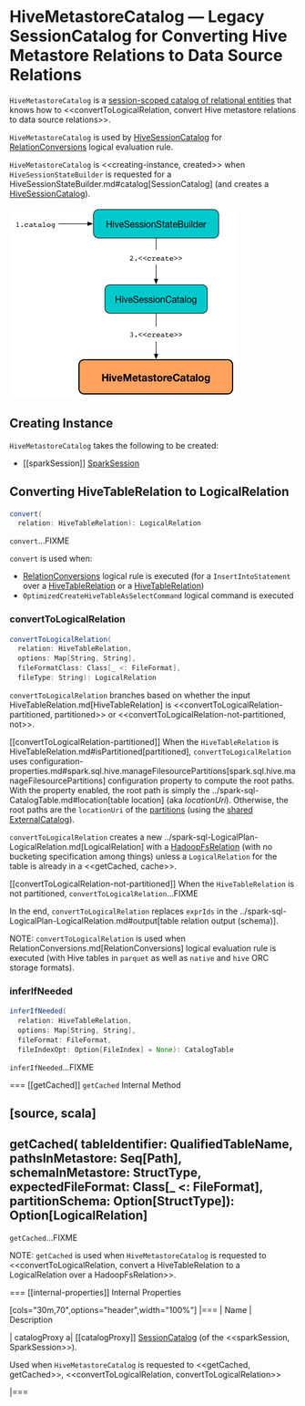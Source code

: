 # HiveMetastoreCatalog &mdash; Legacy SessionCatalog for Converting Hive Metastore Relations to Data Source Relations

`HiveMetastoreCatalog` is a [session-scoped catalog of relational entities](../SessionCatalog.md) that knows how to <<convertToLogicalRelation, convert Hive metastore relations to data source relations>>.

`HiveMetastoreCatalog` is used by [HiveSessionCatalog](HiveSessionCatalog.md#metastoreCatalog) for [RelationConversions](RelationConversions.md) logical evaluation rule.

`HiveMetastoreCatalog` is <<creating-instance, created>> when `HiveSessionStateBuilder` is requested for a HiveSessionStateBuilder.md#catalog[SessionCatalog] (and creates a [HiveSessionCatalog](HiveSessionCatalog.md#metastoreCatalog)).

![HiveMetastoreCatalog, HiveSessionCatalog and HiveSessionStateBuilder](../images/spark-sql-HiveMetastoreCatalog.png)

## Creating Instance

`HiveMetastoreCatalog` takes the following to be created:

* [[sparkSession]] [SparkSession](../SparkSession.md)

## <span id="convert"> Converting HiveTableRelation to LogicalRelation

```scala
convert(
  relation: HiveTableRelation): LogicalRelation
```

`convert`...FIXME

`convert` is used when:

* [RelationConversions](RelationConversions.md) logical rule is executed (for a `InsertIntoStatement` over a [HiveTableRelation](HiveTableRelation.md) or a [HiveTableRelation](HiveTableRelation.md))
* `OptimizedCreateHiveTableAsSelectCommand` logical command is executed

### <span id="convertToLogicalRelation"> convertToLogicalRelation

```scala
convertToLogicalRelation(
  relation: HiveTableRelation,
  options: Map[String, String],
  fileFormatClass: Class[_ <: FileFormat],
  fileType: String): LogicalRelation
```

`convertToLogicalRelation` branches based on whether the input HiveTableRelation.md[HiveTableRelation] is <<convertToLogicalRelation-partitioned, partitioned>> or <<convertToLogicalRelation-not-partitioned, not>>.

[[convertToLogicalRelation-partitioned]]
When the `HiveTableRelation` is HiveTableRelation.md#isPartitioned[partitioned], `convertToLogicalRelation` uses configuration-properties.md#spark.sql.hive.manageFilesourcePartitions[spark.sql.hive.manageFilesourcePartitions] configuration property to compute the root paths. With the property enabled, the root path is simply the ../spark-sql-CatalogTable.md#location[table location] (aka _locationUri_). Otherwise, the root paths are the `locationUri` of the [partitions](../ExternalCatalog.md#listPartitions) (using the [shared ExternalCatalog](../SharedState.md#externalCatalog)).

`convertToLogicalRelation` creates a new ../spark-sql-LogicalPlan-LogicalRelation.md[LogicalRelation] with a [HadoopFsRelation](../HadoopFsRelation.md) (with no bucketing specification among things) unless a `LogicalRelation` for the table is already in a <<getCached, cache>>.

[[convertToLogicalRelation-not-partitioned]]
When the `HiveTableRelation` is not partitioned, `convertToLogicalRelation`...FIXME

In the end, `convertToLogicalRelation` replaces `exprIds` in the ../spark-sql-LogicalPlan-LogicalRelation.md#output[table relation output (schema)].

NOTE: `convertToLogicalRelation` is used when RelationConversions.md[RelationConversions] logical evaluation rule is executed (with Hive tables in `parquet` as well as `native` and `hive` ORC storage formats).

### <span id="inferIfNeeded"> inferIfNeeded

```scala
inferIfNeeded(
  relation: HiveTableRelation,
  options: Map[String, String],
  fileFormat: FileFormat,
  fileIndexOpt: Option[FileIndex] = None): CatalogTable
```

`inferIfNeeded`...FIXME

=== [[getCached]] `getCached` Internal Method

[source, scala]
----
getCached(
  tableIdentifier: QualifiedTableName,
  pathsInMetastore: Seq[Path],
  schemaInMetastore: StructType,
  expectedFileFormat: Class[_ <: FileFormat],
  partitionSchema: Option[StructType]): Option[LogicalRelation]
----

`getCached`...FIXME

NOTE: `getCached` is used when `HiveMetastoreCatalog` is requested to <<convertToLogicalRelation, convert a HiveTableRelation to a LogicalRelation over a HadoopFsRelation>>.

=== [[internal-properties]] Internal Properties

[cols="30m,70",options="header",width="100%"]
|===
| Name
| Description

| catalogProxy
a| [[catalogProxy]] [SessionCatalog](../SessionCatalog.md) (of the <<sparkSession, SparkSession>>).

Used when `HiveMetastoreCatalog` is requested to <<getCached, getCached>>, <<convertToLogicalRelation, convertToLogicalRelation>>

|===
